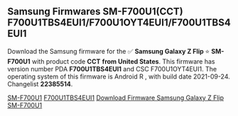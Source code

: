 <h2>Samsung Firmwares SM-F700U1(CCT) F700U1TBS4EUI1/F700U1OYT4EUI1/F700U1TBS4EUI1</h2>
Download the Samsung firmware for the ✅ <strong>Samsung Galaxy Z Flip </strong> ⭐ <strong>SM-F700U1</strong> with product code <strong>CCT</strong> <strong> from United States</strong>. This firmware has version number PDA <strong>F700U1TBS4EUI1</strong> and CSC F700U1OYT4EUI1. The operating system of this firmware is Android R , with build date 2021-09-24. Changelist <strong>22385514</strong>.


[SM-F700U1](https://samfirm.shop/samsung/model/SM-F700U1)
[F700U1TBS4EUI1](https://samfirm.shop/samsung/pda/F700U1TBS4EUI1)
[Download Firmware Samsung Galaxy Z Flip SM-F700U1](https://samfirm.shop/samsung/firmware/459359)
